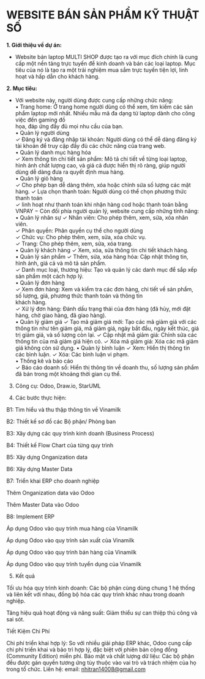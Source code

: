 # WEBSITE BÁN SẢN PHẨM KỸ THUẬT SỐ 

**1. Giới thiệu về dự án:**

- Website bán laptop MULTI SHOP được tạo ra với mục đích chính là cung cấp một 
nền tảng trực tuyến để kinh doanh và bán các loại laptop. Mục tiêu của nó là tạo ra 
một trải nghiệm  mua sắm trực tuyến tiện lợi, linh hoạt và hấp dẫn cho khách hàng. 

**2. Mục tiêu:**

- Với website này, người dùng được cung cấp những chức năng:  
  • Trang home: Ở trang home người dùng có thể xem, tìm kiếm các sản phẩm laptop 
  mới nhất. Nhiều mẫu mã đa dạng từ laptop dành cho công việc đến gaming đồ  
  họa, đáp ứng đầy đủ mọi nhu cầu của bạn.  
  • Quản lý người dùng  
    ✓ Đăng ký và đăng nhập tài khoản: Người dùng có thể dễ dàng đăng ký tài 
    khoản để truy cập đầy đủ các chức năng của trang web.  
  • Quản lý danh mục hàng hóa  
    ✓ Xem thông tin chi tiết sản phẩm: Mô tả chi tiết về từng loại laptop, hình ảnh 
    chất lượng cao, và giá cả được hiển thị rõ ràng, giúp người dùng dễ dàng đưa 
    ra quyết định mua hàng.  
  • Quản lý giỏ hàng  
    ✓ Cho phép bạn dễ dàng thêm, xóa hoặc chỉnh sửa số lượng các mặt hàng. 
    ✓ Lựa chọn thanh toán: Người dùng có thể chọn phương thức thanh toán  
    ✓ linh hoạt như thanh toán khi nhận hàng cod hoặc thanh toán bằng VNPAY
− Còn đối phía người quản lý, website cung cấp những tính năng:  
  • Quản lý nhân sự 
    ✓ Nhân viên: Cho phép thêm, xem, sửa, xóa nhân viên.  
    ✓ Phân quyền: Phân quyền cụ thể cho người dùng  
    ✓ Chức vụ: Cho phép thêm, xem, sửa, xóa chức vụ.  
    ✓ Trang: Cho phép thêm, xem, sửa, xóa trang.  
  • Quản lý khách hàng 
    ✓ Xem, xóa, sửa thông tin chi tiết khách hàng.  
  • Quản lý sản phẩm 
    ✓ Thêm, sửa, xóa hàng hóa: Cập nhật thông tin, hình ảnh, giá cả và mô tả sản 
  phẩm.  
    ✓ Danh mục loại, thương hiệu: Tạo và quản lý các danh mục để sắp xếp sản 
  phẩm một cách hợp lý.  
  • Quản lý đơn hàng  
    ✓ Xem đơn hàng: Xem và kiểm tra các đơn hàng, chi tiết về sản phẩm, số lượng, 
  giá, phương thức thanh toán và thông tin  
  khách hàng.  
    ✓ Xử lý đơn hàng: Đánh dấu trạng thái của đơn hàng (đã hủy, mới đặt hàng, 
  chờ giao hàng, đã giao hàng).  
  • Quản lý giảm giá 
    ✓ Tạo mã giảm giá mới: Tạo các mã giảm giá với các thông tin như tên giảm 
  giá, mã giảm giá, ngày bắt đầu, ngày kết thúc, giá trị giảm giá, và số lượng 
  còn lại. 
    ✓ Cập nhật mã giảm giá: Chỉnh sửa các thông tin của mã giảm giá hiện có. 
    ✓ Xóa mã giảm giá: Xóa các mã giảm giá không còn sử dụng. 
  • Quản lý bình luận 
    ✓ Xem: Hiển thị thông tin các bình luận. 
    ✓ Xóa: Các bình luận vi phạm.  
  • Thống kê và báo cáo  
    ✓ Báo cáo doanh số: Hiển thị thông tin về doanh thu, số lượng sản phẩm đã bán 
  trong một khoảng thời gian cụ thể.  

3. Công cụ: Odoo, Draw.io, StarUML

4. Các bước thực hiện:

B1: Tìm hiểu và thu thập thông tin về Vinamilk

B2: Thiết kế sơ đồ các Bộ phận/ Phòng ban

B3: Xây dựng các quy trình kinh doanh (Business Process)

B4: Thiết kế Flow Chart của từng quy trình

B5: Xây dựng Onganization data

B6: Xây dựng Master Data

B7: Triển khai ERP cho doanh nghiệp

Thêm Onganization data vào Odoo

Thêm Master Data vào Odoo

B8: Implement ERP

Áp dụng Odoo vào quy trình mua hàng của Vinamilk

Áp dụng Odoo vào quy trình sản xuất của Vinamilk

Áp dụng Odoo vào quy trình bán hàng của Vinamilk

Áp dụng Odoo vào quy trình tuyển dụng của Vinamilk

5. Kết quả

Tối ưu hóa quy trình kinh doanh: Các bộ phận cùng dùng chung 1 hệ thống và liên kết với nhau, đồng bộ hóa các quy trình khác nhau trong doanh nghiệp.

Tăng hiệu quả hoạt động và năng suất: Giảm thiểu sự can thiệp thủ công và sai sót.

Tiết Kiệm Chi Phí

Chi phí triển khai hợp lý: So với nhiều giải pháp ERP khác, Odoo cung cấp chi phí triển khai và bảo trì hợp lý, đặc biệt với phiên bản cộng đồng (Community Edition) miễn phí.
Bảo mật và chất lượng dữ liệu: Các bộ phận đều được gán quyền tương ứng tùy thuộc vào vai trò và trách nhiệm của họ trong tổ chức.
Liên hệ: email: nhitran14008@gmail.com
